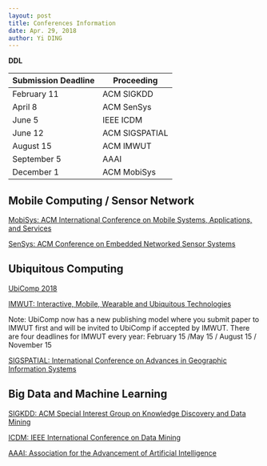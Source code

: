 ```yaml
---
layout: post
title: Conferences Information
date: Apr. 29, 2018
author: Yi DING
---
```


**DDL**

| Submission Deadline | Proceeding     |
| ------------------- | -------------- |
| February 11         | ACM SIGKDD     |
| April 8             | ACM SenSys     |
| June 5              | IEEE ICDM      |
| June 12             | ACM SIGSPATIAL |
| August 15           | ACM IMWUT      |
| September 5         | AAAI           |
| December 1          | ACM MobiSys    |



## Mobile Computing / Sensor Network

[MobiSys: ACM International Conference on Mobile Systems, Applications, and Services](https://www.sigmobile.org/mobisys/2018/)

[SenSys: ACM Conference on Embedded Networked Sensor Systems](http://sensys.acm.org/2018/)



## Ubiquitous Computing

[UbiComp 2018](http://ubicomp.org/ubicomp2018/cfps/papers.html)

[IMWUT: Interactive, Mobile, Wearable and Ubiquitous Technologies](https://imwut.acm.org/)

Note: UbiComp now has a new publishing model where you submit paper to IMWUT first and will be invited to UbiComp if accepted by IMWUT. There are four deadlines for IMWUT every year:
February 15 /May 15 / August 15 / November 15

[SIGSPATIAL: International Conference on Advances in Geographic Information Systems](http://sigspatial2018.sigspatial.org/cfp/)



## Big Data and Machine Learning 

[SIGKDD: ACM Special Interest Group on Knowledge Discovery and Data Mining](http://www.kdd.org/)

[ICDM: IEEE International Conference on Data Mining](http://icdm2018.org/calls/call-for-papers/)

[AAAI: Association for the Advancement of Artificial Intelligence](https://aaai.org/Conferences/AAAI-19/aaai19call/)


